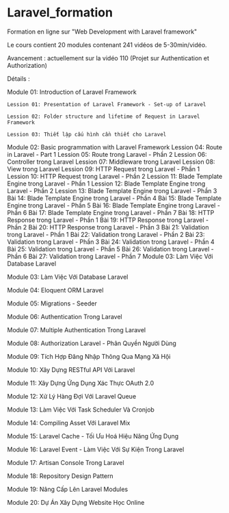 # Laravel_formation
Formation en ligne sur "Web Development with Laravel framework" 

Le cours contient 20 modules contenant 241 vidéos de 5-30min/vidéo.

Avancement : actuellement sur la vidéo 110 (Projet sur Authentication et Authorization)

Détails :

Module 01: Introduction of Laravel Framework

    Lession 01: Presentation of Laravel Framework - Set-up of Laravel
    
    Lession 02: Folder structure and lifetime of Request in Laravel Framework
    
    Lession 03: Thiết lập cấu hình cần thiết cho Laravel
    
Module 02: Basic programmation with Laravel Framework
 Lession 04: Route in Laravel - Part 1
 Lession 05: Route trong Laravel - Phần 2
 Lession 06: Controller trong Laravel
 Lession 07: Middleware trong Laravel
 Lession 08: View trong Laravel
 Lession 09: HTTP Request trong Laravel - Phần 1
 Lession 10: HTTP Request trong Laravel - Phần 2
 Lession 11: Blade Template Engine trong Laravel - Phần 1
 Lession 12: Blade Template Engine trong Laravel - Phần 2
 Lession 13: Blade Template Engine trong Laravel - Phần 3
 Bài 14: Blade Template Engine trong Laravel - Phần 4
 Bài 15: Blade Template Engine trong Laravel - Phần 5
 Bài 16: Blade Template Engine trong Laravel - Phần 6
 Bài 17: Blade Template Engine trong Laravel - Phần 7
 Bài 18: HTTP Response trong Laravel - Phần 1
 Bài 19: HTTP Response trong Laravel - Phần 2
 Bài 20: HTTP Response trong Laravel - Phần 3
 Bài 21: Validation trong Laravel - Phần 1
 Bài 22: Validation trong Laravel - Phần 2
 Bài 23: Validation trong Laravel - Phần 3
 Bài 24: Validation trong Laravel - Phần 4
 Bài 25: Validation trong Laravel - Phần 5
 Bài 26: Validation trong Laravel - Phần 6
 Bài 27: Validation trong Laravel - Phần 7
Module 03: Làm Việc Với Database Laravel

Module 03: Làm Việc Với Database Laravel

Module 04: Eloquent ORM Laravel

Module 05: Migrations - Seeder

Module 06: Authentication Trong Laravel

Module 07: Multiple Authentication Trong Laravel

Module 08: Authorization Laravel - Phân Quyền Người Dùng

Module 09: Tích Hợp Đăng Nhập Thông Qua Mạng Xã Hội

Module 10: Xây Dựng RESTful API Với Laravel

Module 11: Xây Dựng Ứng Dụng Xác Thực OAuth 2.0

Module 12: Xử Lý Hàng Đợi Với Laravel Queue

Module 13: Làm Việc Với Task Scheduler Và Cronjob

Module 14: Compiling Asset Với Laravel Mix

Module 15: Laravel Cache - Tối Ưu Hoá Hiệu Năng Ứng Dụng

Module 16: Laravel Event - Làm Việc Với Sự Kiện Trong Laravel

Module 17: Artisan Console Trong Laravel

Module 18: Repository Design Pattern

Module 19: Nâng Cấp Lên Laravel Modules

Module 20: Dự Án Xây Dựng Website Học Online
